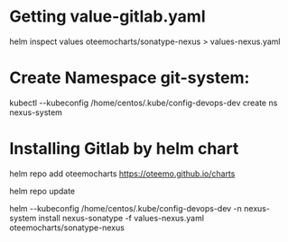 # Getting value-gitlab.yaml

helm inspect values oteemocharts/sonatype-nexus > values-nexus.yaml

# Create Namespace git-system:

kubectl --kubeconfig /home/centos/.kube/config-devops-dev create ns nexus-system

# Installing Gitlab by helm chart

helm repo add oteemocharts https://oteemo.github.io/charts

helm repo update

helm --kubeconfig /home/centos/.kube/config-devops-dev -n nexus-system install nexus-sonatype -f values-nexus.yaml oteemocharts/sonatype-nexus


